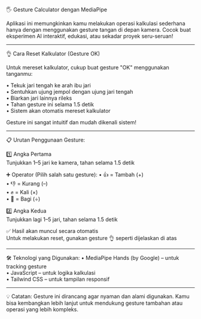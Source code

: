 🖐️ Gesture Calculator dengan MediaPipe

Aplikasi ini memungkinkan kamu melakukan operasi kalkulasi sederhana hanya dengan menggunakan gesture tangan di depan kamera. Cocok buat eksperimen AI interaktif, edukasi, atau sekadar proyek seru-seruan!

---

👌 Cara Reset Kalkulator (Gesture OK)

Untuk mereset kalkulator, cukup buat gesture "OK" menggunakan tanganmu:

• Tekuk jari tengah ke arah ibu jari  
• Sentuhkan ujung jempol dengan ujung jari tengah  
• Biarkan jari lainnya rileks  
• Tahan gesture ini selama 1.5 detik  
• Sistem akan otomatis mereset kalkulator  

Gesture ini sangat intuitif dan mudah dikenali sistem!

---

📋 Urutan Penggunaan Gesture:

1️⃣ Angka Pertama  
Tunjukkan 1–5 jari ke kamera, tahan selama 1.5 detik

➕ Operator (Pilih salah satu gesture):
• 👍 = Tambah (+)  
• 👎 = Kurang (–)  
• ✊ = Kali (×)  
• 🤘 = Bagi (÷)

2️⃣ Angka Kedua  
Tunjukkan lagi 1–5 jari, tahan selama 1.5 detik

✅ Hasil akan muncul secara otomatis  
Untuk melakukan reset, gunakan gesture 👌 seperti dijelaskan di atas

---

🛠️ Teknologi yang Digunakan:
• MediaPipe Hands (by Google) – untuk tracking gesture  
• JavaScript – untuk logika kalkulasi  
• Tailwind CSS – untuk tampilan responsif

---

💡 Catatan:
Gesture ini dirancang agar nyaman dan alami digunakan. Kamu bisa kembangkan lebih lanjut untuk mendukung gesture tambahan atau operasi yang lebih kompleks.

